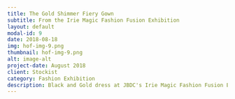 ```yaml
---
title: The Gold Shimmer Fiery Gown
subtitle: From the Irie Magic Fashion Fusion Exhibition
layout: default
modal-id: 9
date: 2018-08-18
img: hof-img-9.png
thumbnail: hof-img-9.png
alt: image-alt
project-date: August 2018
client: Stockist
category: Fashion Exhibition
description: Black and Gold dress at JBDC's Irie Magic Fashion Fusion Exhibition held at the Jamaica Pegasus
---
```

